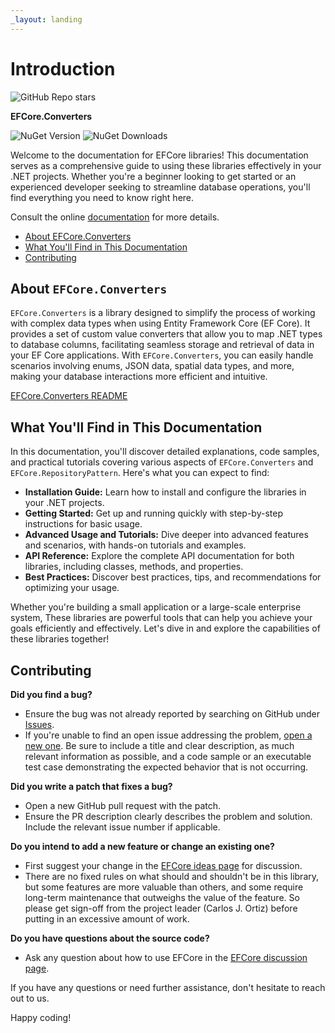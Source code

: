 ```yaml
---
_layout: landing
---
```


# Introduction

![GitHub Repo stars](https://img.shields.io/github/stars/Q-rtix/EFCore?style=flat&logo=github)

**EFCore.Converters**

![NuGet Version](https://img.shields.io/nuget/v/Qrtix.EFCore.Converters?logo=nuget)
![NuGet Downloads](https://img.shields.io/nuget/dt/Qrtix.EFCore.Converters?style=flat&logo=nuget&label=EFCore.Converters)


Welcome to the documentation for EFCore libraries! This documentation serves as a comprehensive guide to using these
libraries effectively in your .NET projects. Whether you're a beginner looking to get started or
an experienced developer seeking to streamline database operations, you'll find everything you need to know right here.

Consult the online [documentation](https://q-rtix.github.io/EFCore/) for more details.

- [About EFCore.Converters](#about-efcoreconverters)
- [What You'll Find in This Documentation](#what-youll-find-in-this-documentation)
- [Contributing](#contributing)

## About `EFCore.Converters`

`EFCore.Converters` is a library designed to simplify the process of working with complex data types when using Entity
Framework Core (EF Core). It provides a set of custom value converters that allow you to map .NET types to database
columns, facilitating seamless storage and retrieval of data in your EF Core applications. With `EFCore.Converters`, you
can easily handle scenarios involving enums, JSON data, spatial data types, and more, making your database interactions
more efficient and intuitive.

[EFCore.Converters README](src/EFCore.Converters/README.md)

## What You'll Find in This Documentation

In this documentation, you'll discover detailed explanations, code samples, and practical tutorials covering various
aspects of `EFCore.Converters` and `EFCore.RepositoryPattern`. Here's what you can expect to find:

- **Installation Guide:** Learn how to install and configure the libraries in your .NET projects.
- **Getting Started:** Get up and running quickly with step-by-step instructions for basic usage.
- **Advanced Usage and Tutorials:** Dive deeper into advanced features and scenarios, with hands-on tutorials and
  examples.
- **API Reference:** Explore the complete API documentation for both libraries, including classes, methods, and
  properties.
- **Best Practices:** Discover best practices, tips, and recommendations for optimizing your usage.

Whether you're building a small application or a large-scale enterprise system, These libraries are powerful tools that
can help you achieve your goals efficiently and effectively. Let's dive
in and explore the capabilities of these libraries together!

## Contributing

**Did you find a bug?**

- Ensure the bug was not already reported by searching on GitHub
  under [Issues](https://github.com/Q-rtix/EFCore/issues).
- If you're unable to find an open issue addressing the
  problem, [open a new one](https://github.com/Q-rtix/EFCore/issues/new). Be sure to include a title and clear
  description, as much relevant information as possible, and a code sample or an executable test case demonstrating the
  expected behavior that is not occurring.

**Did you write a patch that fixes a bug?**

- Open a new GitHub pull request with the patch.
- Ensure the PR description clearly describes the problem and solution. Include the relevant issue number if applicable.

**Do you intend to add a new feature or change an existing one?**

- First suggest your change in the [EFCore ideas page](https://github.com/Q-rtix/EFCore/discussions/categories/ideas)
  for discussion.
- There are no fixed rules on what should and shouldn't be in this library, but some features are more valuable than
  others, and some require long-term maintenance that outweighs the value of the feature. So please get sign-off from
  the
  project leader (Carlos J. Ortiz) before putting in an excessive amount of work.

**Do you have questions about the source code?**

- Ask any question about how to use EFCore in
  the [EFCore discussion page](https://github.com/Q-rtix/EFCore/discussions/new?category=q-a).

If you have any questions or need further assistance, don't hesitate to reach out to us.

Happy coding!